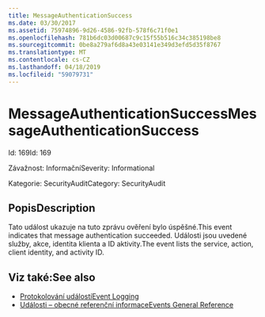 ```yaml
---
title: MessageAuthenticationSuccess
ms.date: 03/30/2017
ms.assetid: 75974896-9d26-4586-92fb-578f6c71f0e1
ms.openlocfilehash: 781b6dc03d00687c9c15f55b516c34c385198be8
ms.sourcegitcommit: 0be8a279af6d8a43e03141e349d3efd5d35f8767
ms.translationtype: MT
ms.contentlocale: cs-CZ
ms.lasthandoff: 04/18/2019
ms.locfileid: "59079731"
---
```

# <a name="messageauthenticationsuccess"></a><span data-ttu-id="0e0f5-102">MessageAuthenticationSuccess</span><span class="sxs-lookup"><span data-stu-id="0e0f5-102">MessageAuthenticationSuccess</span></span>
<span data-ttu-id="0e0f5-103">Id: 169</span><span class="sxs-lookup"><span data-stu-id="0e0f5-103">Id: 169</span></span>  
  
 <span data-ttu-id="0e0f5-104">Závažnost: Informační</span><span class="sxs-lookup"><span data-stu-id="0e0f5-104">Severity: Informational</span></span>  
  
 <span data-ttu-id="0e0f5-105">Kategorie: SecurityAudit</span><span class="sxs-lookup"><span data-stu-id="0e0f5-105">Category: SecurityAudit</span></span>  
  
## <a name="description"></a><span data-ttu-id="0e0f5-106">Popis</span><span class="sxs-lookup"><span data-stu-id="0e0f5-106">Description</span></span>  
 <span data-ttu-id="0e0f5-107">Tato událost ukazuje na tuto zprávu ověření bylo úspěšné.</span><span class="sxs-lookup"><span data-stu-id="0e0f5-107">This event indicates that message authentication succeeded.</span></span> <span data-ttu-id="0e0f5-108">Události jsou uvedené služby, akce, identita klienta a ID aktivity.</span><span class="sxs-lookup"><span data-stu-id="0e0f5-108">The event lists the service, action, client identity, and activity ID.</span></span>  
  
## <a name="see-also"></a><span data-ttu-id="0e0f5-109">Viz také:</span><span class="sxs-lookup"><span data-stu-id="0e0f5-109">See also</span></span>

- [<span data-ttu-id="0e0f5-110">Protokolování událostí</span><span class="sxs-lookup"><span data-stu-id="0e0f5-110">Event Logging</span></span>](../../../../../docs/framework/wcf/diagnostics/event-logging/index.md)
- [<span data-ttu-id="0e0f5-111">Události – obecné referenční informace</span><span class="sxs-lookup"><span data-stu-id="0e0f5-111">Events General Reference</span></span>](../../../../../docs/framework/wcf/diagnostics/event-logging/events-general-reference.md)
